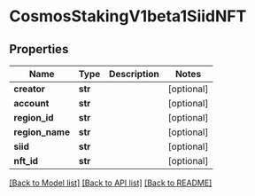 # CosmosStakingV1beta1SiidNFT

## Properties
Name | Type | Description | Notes
------------ | ------------- | ------------- | -------------
**creator** | **str** |  | [optional] 
**account** | **str** |  | [optional] 
**region_id** | **str** |  | [optional] 
**region_name** | **str** |  | [optional] 
**siid** | **str** |  | [optional] 
**nft_id** | **str** |  | [optional] 

[[Back to Model list]](../README.md#documentation-for-models) [[Back to API list]](../README.md#documentation-for-api-endpoints) [[Back to README]](../README.md)

